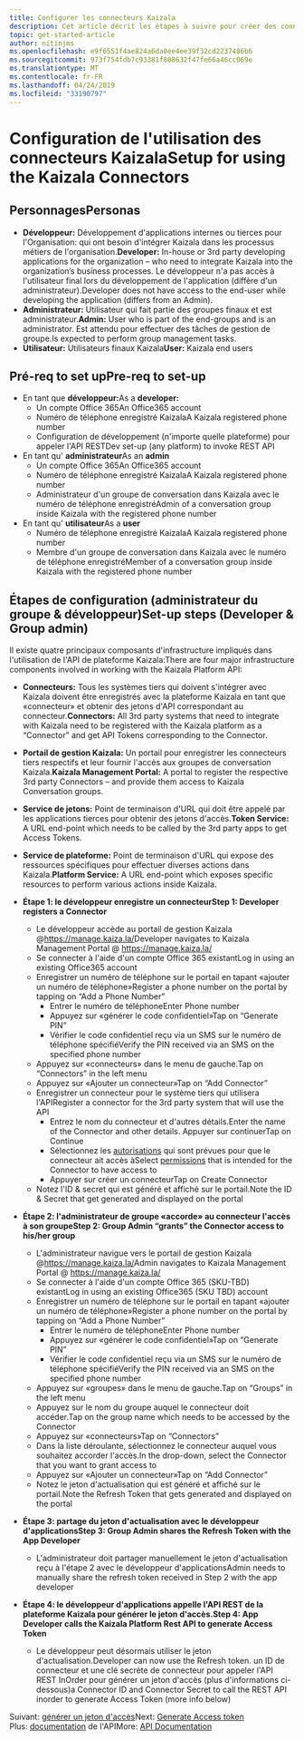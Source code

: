 ```yaml
---
title: Configurer les connecteurs Kaizala
description: Cet article décrit les étapes à suivre pour créer des connecteurs Kaizala et générer des jetons d'autorisation
topic: get-started-article
author: nitinjms
ms.openlocfilehash: e9f6551f4ae824a6da0ee4ee39f32cd2237486b6
ms.sourcegitcommit: 973f754fdb7c93381f808632f47fe66a46cc069e
ms.translationtype: MT
ms.contentlocale: fr-FR
ms.lasthandoff: 04/24/2019
ms.locfileid: "33190797"
---
```

# <a name="setup-for-using-the-kaizala-connectors"></a><span data-ttu-id="f1694-103">Configuration de l'utilisation des connecteurs Kaizala</span><span class="sxs-lookup"><span data-stu-id="f1694-103">Setup for using the Kaizala Connectors</span></span>

## <a name="personas"></a><span data-ttu-id="f1694-104">Personnages</span><span class="sxs-lookup"><span data-stu-id="f1694-104">Personas</span></span>

*   <span data-ttu-id="f1694-105">**Développeur:** Développement d'applications internes ou tierces pour l'Organisation: qui ont besoin d'intégrer Kaizala dans les processus métiers de l'organisation.</span><span class="sxs-lookup"><span data-stu-id="f1694-105">**Developer:** In-house or 3rd party developing applications for the organization – who need to integrate Kaizala into the organization’s business processes.</span></span> <span data-ttu-id="f1694-106">Le développeur n'a pas accès à l'utilisateur final lors du développement de l'application (diffère d'un administrateur).</span><span class="sxs-lookup"><span data-stu-id="f1694-106">Developer does not have access to the end-user while developing the application (differs from an Admin).</span></span>
*   <span data-ttu-id="f1694-107">**Administrateur:** Utilisateur qui fait partie des groupes finaux et est administrateur.</span><span class="sxs-lookup"><span data-stu-id="f1694-107">**Admin:** User who is part of the end-groups and is an administrator.</span></span> <span data-ttu-id="f1694-108">Est attendu pour effectuer des tâches de gestion de groupe.</span><span class="sxs-lookup"><span data-stu-id="f1694-108">Is expected to perform group management tasks.</span></span>
*   <span data-ttu-id="f1694-109">**Utilisateur:** Utilisateurs finaux Kaizala</span><span class="sxs-lookup"><span data-stu-id="f1694-109">**User:** Kaizala end users</span></span>

## <a name="pre-req-to-set-up"></a><span data-ttu-id="f1694-110">Pré-req to set up</span><span class="sxs-lookup"><span data-stu-id="f1694-110">Pre-req to set-up</span></span>

*   <span data-ttu-id="f1694-111">En tant que **développeur:**</span><span class="sxs-lookup"><span data-stu-id="f1694-111">As a **developer:**</span></span>
    *   <span data-ttu-id="f1694-112">Un compte Office 365</span><span class="sxs-lookup"><span data-stu-id="f1694-112">An Office365 account</span></span>
    *   <span data-ttu-id="f1694-113">Numéro de téléphone enregistré Kaizala</span><span class="sxs-lookup"><span data-stu-id="f1694-113">A Kaizala registered phone number</span></span>
    *   <span data-ttu-id="f1694-114">Configuration de développement (n'importe quelle plateforme) pour appeler l'API REST</span><span class="sxs-lookup"><span data-stu-id="f1694-114">Dev set-up (any platform) to invoke REST API</span></span>
*   <span data-ttu-id="f1694-115">En tant qu' **administrateur**</span><span class="sxs-lookup"><span data-stu-id="f1694-115">As an **admin**</span></span>
    *   <span data-ttu-id="f1694-116">Un compte Office 365</span><span class="sxs-lookup"><span data-stu-id="f1694-116">An Office365 account</span></span>
    *   <span data-ttu-id="f1694-117">Numéro de téléphone enregistré Kaizala</span><span class="sxs-lookup"><span data-stu-id="f1694-117">A Kaizala registered phone number</span></span>
    *   <span data-ttu-id="f1694-118">Administrateur d'un groupe de conversation dans Kaizala avec le numéro de téléphone enregistré</span><span class="sxs-lookup"><span data-stu-id="f1694-118">Admin of a conversation group inside Kaizala with the registered phone number</span></span>
*   <span data-ttu-id="f1694-119">En tant qu' **utilisateur**</span><span class="sxs-lookup"><span data-stu-id="f1694-119">As a **user**</span></span>
    *   <span data-ttu-id="f1694-120">Numéro de téléphone enregistré Kaizala</span><span class="sxs-lookup"><span data-stu-id="f1694-120">A Kaizala registered phone number</span></span>
    *   <span data-ttu-id="f1694-121">Membre d'un groupe de conversation dans Kaizala avec le numéro de téléphone enregistré</span><span class="sxs-lookup"><span data-stu-id="f1694-121">Member of a conversation group inside Kaizala with the registered phone number</span></span>

## <a name="set-up-steps-developer--group-admin"></a><span data-ttu-id="f1694-122">Étapes de configuration (administrateur du groupe & développeur)</span><span class="sxs-lookup"><span data-stu-id="f1694-122">Set-up steps (Developer & Group admin)</span></span>

<span data-ttu-id="f1694-123">Il existe quatre principaux composants d'infrastructure impliqués dans l'utilisation de l'API de plateforme Kaizala:</span><span class="sxs-lookup"><span data-stu-id="f1694-123">There are four major infrastructure components involved in working with the Kaizala Platform API:</span></span>

*   <span data-ttu-id="f1694-124">**Connecteurs:** Tous les systèmes tiers qui doivent s'intégrer avec Kaizala doivent être enregistrés avec la plateforme Kaizala en tant que «connecteur» et obtenir des jetons d'API correspondant au connecteur.</span><span class="sxs-lookup"><span data-stu-id="f1694-124">**Connectors:** All 3rd party systems that need to integrate with Kaizala need to be registered with the Kaizala platform as a “Connector” and get API Tokens corresponding to the Connector.</span></span>
*   <span data-ttu-id="f1694-125">**Portail de gestion Kaizala:** Un portail pour enregistrer les connecteurs tiers respectifs et leur fournir l'accès aux groupes de conversation Kaizala.</span><span class="sxs-lookup"><span data-stu-id="f1694-125">**Kaizala Management Portal:** A portal to register the respective 3rd party Connectors – and provide them access to Kaizala Conversation groups.</span></span>
*   <span data-ttu-id="f1694-126">**Service de jetons:** Point de terminaison d'URL qui doit être appelé par les applications tierces pour obtenir des jetons d'accès.</span><span class="sxs-lookup"><span data-stu-id="f1694-126">**Token Service:** A URL end-point which needs to be called by the 3rd party apps to get Access Tokens.</span></span>
*   <span data-ttu-id="f1694-127">**Service de plateforme:** Point de terminaison d'URL qui expose des ressources spécifiques pour effectuer diverses actions dans Kaizala.</span><span class="sxs-lookup"><span data-stu-id="f1694-127">**Platform Service:** A URL end-point which exposes specific resources to perform various actions inside Kaizala.</span></span>
*   <span data-ttu-id="f1694-128">**Étape 1: le développeur enregistre un connecteur**</span><span class="sxs-lookup"><span data-stu-id="f1694-128">**Step 1: Developer registers a Connector**</span></span>

    *   <span data-ttu-id="f1694-129">Le développeur accède au portail de gestion Kaizala @https://manage.kaiza.la/</span><span class="sxs-lookup"><span data-stu-id="f1694-129">Developer navigates to Kaizala Management Portal @ https://manage.kaiza.la/</span></span>
    *   <span data-ttu-id="f1694-130">Se connecter à l'aide d'un compte Office 365 existant</span><span class="sxs-lookup"><span data-stu-id="f1694-130">Log in using an existing Office365 account</span></span>
    *   <span data-ttu-id="f1694-131">Enregistrer un numéro de téléphone sur le portail en tapant «ajouter un numéro de téléphone»</span><span class="sxs-lookup"><span data-stu-id="f1694-131">Register a phone number on the portal by tapping on “Add a Phone Number”</span></span>
        *   <span data-ttu-id="f1694-132">Entrer le numéro de téléphone</span><span class="sxs-lookup"><span data-stu-id="f1694-132">Enter Phone number</span></span>
        *   <span data-ttu-id="f1694-133">Appuyez sur «générer le code confidentiel»</span><span class="sxs-lookup"><span data-stu-id="f1694-133">Tap on “Generate PIN”</span></span>
        *   <span data-ttu-id="f1694-134">Vérifier le code confidentiel reçu via un SMS sur le numéro de téléphone spécifié</span><span class="sxs-lookup"><span data-stu-id="f1694-134">Verify the PIN received via an SMS on the specified phone number</span></span>
    *   <span data-ttu-id="f1694-135">Appuyez sur «connecteurs» dans le menu de gauche.</span><span class="sxs-lookup"><span data-stu-id="f1694-135">Tap on “Connectors” in the left menu</span></span>
    *   <span data-ttu-id="f1694-136">Appuyez sur «Ajouter un connecteur»</span><span class="sxs-lookup"><span data-stu-id="f1694-136">Tap on “Add Connector”</span></span>
    *   <span data-ttu-id="f1694-137">Enregistrer un connecteur pour le système tiers qui utilisera l'API</span><span class="sxs-lookup"><span data-stu-id="f1694-137">Register a connector for the 3rd party system that will use the API</span></span>
        *   <span data-ttu-id="f1694-138">Entrez le nom du connecteur et d'autres détails.</span><span class="sxs-lookup"><span data-stu-id="f1694-138">Enter the name of the Connector and other details.</span></span> <span data-ttu-id="f1694-139">Appuyer sur continuer</span><span class="sxs-lookup"><span data-stu-id="f1694-139">Tap on Continue</span></span>
        *   <span data-ttu-id="f1694-140">Sélectionnez les [autorisations](permission.md) qui sont prévues pour que le connecteur ait accès à</span><span class="sxs-lookup"><span data-stu-id="f1694-140">Select [permissions](permission.md) that is intended for the Connector to have access to</span></span>
        *   <span data-ttu-id="f1694-141">Appuyer sur créer un connecteur</span><span class="sxs-lookup"><span data-stu-id="f1694-141">Tap on Create Connector</span></span>
    *   <span data-ttu-id="f1694-142">Notez l'ID & secret qui est généré et affiché sur le portail.</span><span class="sxs-lookup"><span data-stu-id="f1694-142">Note the ID & Secret that get generated and displayed on the portal</span></span>

*   <span data-ttu-id="f1694-143">**Étape 2: l'administrateur de groupe «accorde» au connecteur l'accès à son groupe**</span><span class="sxs-lookup"><span data-stu-id="f1694-143">**Step 2: Group Admin “grants” the Connector access to his/her group**</span></span>

    *   <span data-ttu-id="f1694-144">L'administrateur navigue vers le portail de gestion Kaizala @https://manage.kaiza.la/</span><span class="sxs-lookup"><span data-stu-id="f1694-144">Admin navigates to Kaizala Management Portal @ https://manage.kaiza.la/</span></span>
    *   <span data-ttu-id="f1694-145">Se connecter à l'aide d'un compte Office 365 (SKU-TBD) existant</span><span class="sxs-lookup"><span data-stu-id="f1694-145">Log in using an existing Office365 (SKU TBD) account</span></span>
    *   <span data-ttu-id="f1694-146">Enregistrer un numéro de téléphone sur le portail en tapant «ajouter un numéro de téléphone»</span><span class="sxs-lookup"><span data-stu-id="f1694-146">Register a phone number on the portal by tapping on “Add a Phone Number”</span></span>
        *   <span data-ttu-id="f1694-147">Entrer le numéro de téléphone</span><span class="sxs-lookup"><span data-stu-id="f1694-147">Enter Phone number</span></span>
        *   <span data-ttu-id="f1694-148">Appuyez sur «générer le code confidentiel»</span><span class="sxs-lookup"><span data-stu-id="f1694-148">Tap on “Generate PIN”</span></span>
        *   <span data-ttu-id="f1694-149">Vérifier le code confidentiel reçu via un SMS sur le numéro de téléphone spécifié</span><span class="sxs-lookup"><span data-stu-id="f1694-149">Verify the PIN received via an SMS on the specified phone number</span></span>
    *   <span data-ttu-id="f1694-150">Appuyez sur «groupes» dans le menu de gauche.</span><span class="sxs-lookup"><span data-stu-id="f1694-150">Tap on “Groups” in the left menu</span></span>
    *   <span data-ttu-id="f1694-151">Appuyez sur le nom du groupe auquel le connecteur doit accéder.</span><span class="sxs-lookup"><span data-stu-id="f1694-151">Tap on the group name which needs to be accessed by the Connector</span></span>
    *   <span data-ttu-id="f1694-152">Appuyez sur «connecteurs»</span><span class="sxs-lookup"><span data-stu-id="f1694-152">Tap on “Connectors”</span></span>
    *   <span data-ttu-id="f1694-153">Dans la liste déroulante, sélectionnez le connecteur auquel vous souhaitez accorder l'accès.</span><span class="sxs-lookup"><span data-stu-id="f1694-153">In the drop-down, select the Connector that you want to grant access to</span></span>
    *   <span data-ttu-id="f1694-154">Appuyez sur «Ajouter un connecteur»</span><span class="sxs-lookup"><span data-stu-id="f1694-154">Tap on “Add Connector”</span></span>
    *   <span data-ttu-id="f1694-155">Notez le jeton d'actualisation qui est généré et affiché sur le portail.</span><span class="sxs-lookup"><span data-stu-id="f1694-155">Note the Refresh Token that gets generated and displayed on the portal</span></span>

*   <span data-ttu-id="f1694-156">**Étape 3: partage du jeton d'actualisation avec le développeur d'applications**</span><span class="sxs-lookup"><span data-stu-id="f1694-156">**Step 3: Group Admin shares the Refresh Token with the App Developer**</span></span>

    *   <span data-ttu-id="f1694-157">L'administrateur doit partager manuellement le jeton d'actualisation reçu à l'étape 2 avec le développeur d'applications</span><span class="sxs-lookup"><span data-stu-id="f1694-157">Admin needs to manually share the refresh token received in Step 2 with the app developer</span></span>

*   <span data-ttu-id="f1694-158">**Étape 4: le développeur d'applications appelle l'API REST de la plateforme Kaizala pour générer le jeton d'accès.**</span><span class="sxs-lookup"><span data-stu-id="f1694-158">**Step 4: App Developer calls the Kaizala Platform Rest API to generate Access Token**</span></span>

    *   <span data-ttu-id="f1694-159">Le développeur peut désormais utiliser le jeton d'actualisation.</span><span class="sxs-lookup"><span data-stu-id="f1694-159">Developer can now use the Refresh token.</span></span> <span data-ttu-id="f1694-160">un ID de connecteur et une clé secrète de connecteur pour appeler l'API REST InOrder pour générer un jeton d'accès (plus d'informations ci-dessous)</span><span class="sxs-lookup"><span data-stu-id="f1694-160">a Connector ID and Connector Secret to call the REST API inorder to generate Access Token (more info below)</span></span>


<span data-ttu-id="f1694-161">Suivant: [générer un jeton d'accès](Tokens.md)</span><span class="sxs-lookup"><span data-stu-id="f1694-161">Next:  [Generate Access token](Tokens.md)</span></span><br/>
<span data-ttu-id="f1694-162">Plus: [documentation](API.md) de l'API</span><span class="sxs-lookup"><span data-stu-id="f1694-162">More:  [API Documentation](API.md)</span></span>
